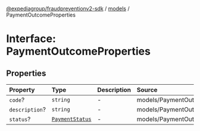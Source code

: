 [@expediagroup/fraudpreventionv2-sdk](../../index.md) / [models](../index.md) / PaymentOutcomeProperties

# Interface: PaymentOutcomeProperties

## Properties

| Property | Type | Description | Source |
| :------ | :------ | :------ | :------ |
| `code`? | `string` | - | models/PaymentOutcome.ts:48 |
| `description`? | `string` | - | models/PaymentOutcome.ts:49 |
| `status`? | [`PaymentStatus`](../type-aliases/PaymentStatus.md) | - | models/PaymentOutcome.ts:47 |
